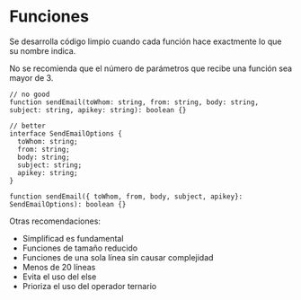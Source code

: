 # Funciones

Se desarrolla código limpio cuando cada función hace exactmente lo que su nombre indica.

No se recomienda que el número de parámetros que recibe una función sea mayor de 3.

```
// no good
function sendEmail(toWhom: string, from: string, body: string, subject: string, apikey: string): boolean {}
```

```
// better
interface SendEmailOptions {
  toWhom: string;
  from: string;
  body: string;
  subject: string;
  apikey: string;
}

function sendEmail({ toWhom, from, body, subject, apikey}: SendEmailOptions): boolean {}
```

Otras recomendaciones:

- Simplificad es fundamental
- Funciones de tamaño reducido
- Funciones de una sola línea sin causar complejidad
- Menos de 20 líneas
- Evita el uso del else
- Prioriza el uso del operador ternario
